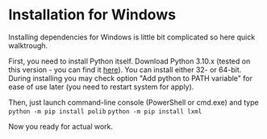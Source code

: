 # Installation for Windows

Installing dependencies for Windows is little bit complicated so here quick walktrough.

First, you need to install Python itself. Download Python 3.10.x (tested on this version - you can find it [here](https://www.python.org/downloads/windows/)). You can install either 32- or 64-bit. During installing you may check option "Add python to PATH variable" for ease of use later (you need to restart system for apply).

Then, just launch command-line console (PowerShell or cmd.exe) and type 
`python -m pip install polib`
`python -m pip install lxml`

Now you ready for actual work.

